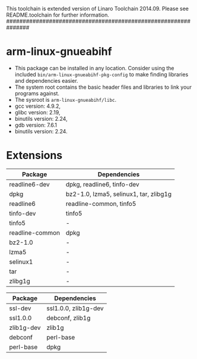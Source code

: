 This toolchain is extended version of Linaro Toolchain 2014.09.
Please see README.toolchain for further information.
###############################################################

# arm-linux-gnueabihf

- This package can be installed in any location.  Consider using the
included `bin/arm-linux-gnueabihf-pkg-config` to make finding libraries 
and dependencies easier.
- The system root contains the basic header files and libraries to link
your programs against.
- The sysroot is `arm-linux-gnueabihf/libc`.
- gcc version: 4.9.2,
- glibc version: 2.19,
- binutils version: 2.24,
- gdb version: 7.6.1
- binutils version: 2.24.
 
# Extensions

 Package | Dependencies
--- | ---
readline6-dev | dpkg, readline6, tinfo-dev
dpkg | bz2-1.0, lzma5, selinux1, tar, zlibg1g
readline6 | readline-common, tinfo5
tinfo-dev | tinfo5
tinfo5 | -
readline-common | dpkg
bz2-1.0 | -
lzma5 | -
selinux1 | -
tar | -
zlibg1g | -

 Package | Dependencies
--- | ---
ssl-dev | ssl1.0.0, zlib1g-dev
ssl1.0.0 | debconf, zlib1g
zlib1g-dev | zlib1g
debconf | perl-base
perl-base | dpkg
